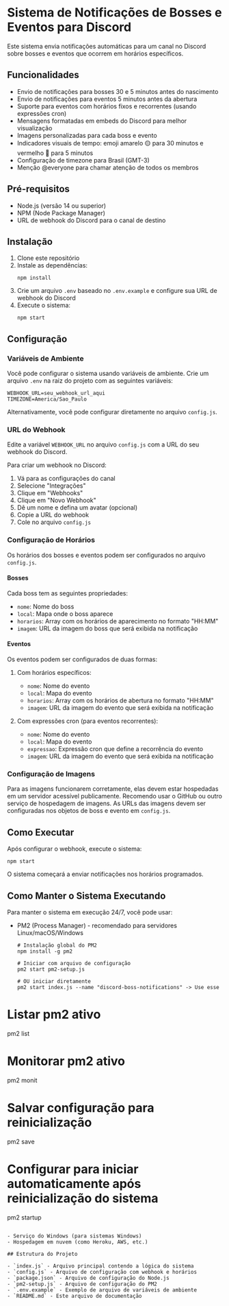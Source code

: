 # Sistema de Notificações de Bosses e Eventos para Discord

Este sistema envia notificações automáticas para um canal no Discord sobre bosses e eventos que ocorrem em horários específicos.

## Funcionalidades

- Envio de notificações para bosses 30 e 5 minutos antes do nascimento
- Envio de notificações para eventos 5 minutos antes da abertura
- Suporte para eventos com horários fixos e recorrentes (usando expressões cron)
- Mensagens formatadas em embeds do Discord para melhor visualização
- Imagens personalizadas para cada boss e evento
- Indicadores visuais de tempo: emoji amarelo 🟡 para 30 minutos e vermelho 🔴 para 5 minutos
- Configuração de timezone para Brasil (GMT-3)
- Menção @everyone para chamar atenção de todos os membros

## Pré-requisitos

- Node.js (versão 14 ou superior)
- NPM (Node Package Manager)
- URL de webhook do Discord para o canal de destino

## Instalação

1. Clone este repositório
2. Instale as dependências:
   ```
   npm install
   ```
3. Crie um arquivo `.env` baseado no `.env.example` e configure sua URL de webhook do Discord
4. Execute o sistema:
   ```
   npm start
   ```

## Configuração

### Variáveis de Ambiente

Você pode configurar o sistema usando variáveis de ambiente. Crie um arquivo `.env` na raiz do projeto com as seguintes variáveis:

```
WEBHOOK_URL=seu_webhook_url_aqui
TIMEZONE=America/Sao_Paulo
```

Alternativamente, você pode configurar diretamente no arquivo `config.js`.

### URL do Webhook

Edite a variável `WEBHOOK_URL` no arquivo `config.js` com a URL do seu webhook do Discord.

Para criar um webhook no Discord:
1. Vá para as configurações do canal
2. Selecione "Integrações"
3. Clique em "Webhooks"
4. Clique em "Novo Webhook"
5. Dê um nome e defina um avatar (opcional)
6. Copie a URL do webhook
7. Cole no arquivo `config.js`

### Configuração de Horários

Os horários dos bosses e eventos podem ser configurados no arquivo `config.js`.

#### Bosses
Cada boss tem as seguintes propriedades:
- `nome`: Nome do boss
- `local`: Mapa onde o boss aparece
- `horarios`: Array com os horários de aparecimento no formato "HH:MM"
- `imagem`: URL da imagem do boss que será exibida na notificação

#### Eventos
Os eventos podem ser configurados de duas formas:
1. Com horários específicos:
   - `nome`: Nome do evento
   - `local`: Mapa do evento
   - `horarios`: Array com os horários de abertura no formato "HH:MM"
   - `imagem`: URL da imagem do evento que será exibida na notificação

2. Com expressões cron (para eventos recorrentes):
   - `nome`: Nome do evento
   - `local`: Mapa do evento
   - `expressao`: Expressão cron que define a recorrência do evento
   - `imagem`: URL da imagem do evento que será exibida na notificação

### Configuração de Imagens

Para as imagens funcionarem corretamente, elas devem estar hospedadas em um servidor acessível publicamente. Recomendo usar o GitHub ou outro serviço de hospedagem de imagens. As URLs das imagens devem ser configuradas nos objetos de boss e evento em `config.js`.

## Como Executar

Após configurar o webhook, execute o sistema:

```
npm start
```

O sistema começará a enviar notificações nos horários programados.

## Como Manter o Sistema Executando

Para manter o sistema em execução 24/7, você pode usar:

- PM2 (Process Manager) - recomendado para servidores Linux/macOS/Windows
  ```
  # Instalação global do PM2
  npm install -g pm2
  
  # Iniciar com arquivo de configuração
  pm2 start pm2-setup.js
  
  # OU iniciar diretamente
  pm2 start index.js --name "discord-boss-notifications" -> Use esse

# Listar pm2 ativo
  pm2 list

# Monitorar pm2 ativo
  pm2 monit
  
# Salvar configuração para reinicialização
  pm2 save
  
 # Configurar para iniciar automaticamente após reinicialização do sistema
  pm2 startup
  ```

- Serviço do Windows (para sistemas Windows)
- Hospedagem em nuvem (como Heroku, AWS, etc.)

## Estrutura do Projeto

- `index.js` - Arquivo principal contendo a lógica do sistema
- `config.js` - Arquivo de configuração com webhook e horários
- `package.json` - Arquivo de configuração do Node.js
- `pm2-setup.js` - Arquivo de configuração do PM2
- `.env.example` - Exemplo de arquivo de variáveis de ambiente
- `README.md` - Este arquivo de documentação
